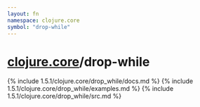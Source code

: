 ```yaml
---
layout: fn
namespace: clojure.core
symbol: "drop-while"
---
```


# [clojure.core](../)/drop-while

{% include 1.5.1/clojure.core/drop_while/docs.md %}
{% include 1.5.1/clojure.core/drop_while/examples.md %}
{% include 1.5.1/clojure.core/drop_while/src.md %}

